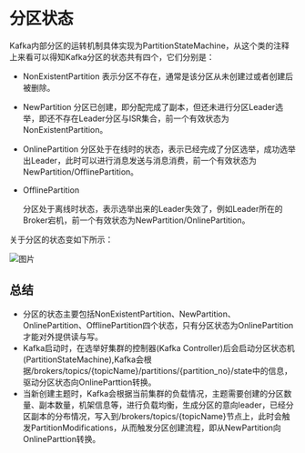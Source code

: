 # 分区状态

Kafka内部分区的运转机制具体实现为PartitionStateMachine，从这个类的注释上来看可以得知Kafka分区的状态共有四个，它们分别是：

- NonExistentPartition 表示分区不存在，通常是该分区从未创建过或者创建后被删除。

- NewPartition 分区已创建，即分配完成了副本，但还未进行分区Leader选举，即还不存在Leader分区与ISR集合，前一个有效状态为NonExistentPartition。

- OnlinePartition 分区处于在线时的状态，表示已经完成了分区选举，成功选举出Leader，此时可以进行消息发送与消息消费，前一个有效状态为NewPartition/OfflinePartition。

- OfflinePartition

	分区处于离线时状态，表示选举出来的Leader失效了，例如Leader所在的Broker宕机，前一个有效状态为NewPartition/OnlinePartition。

关于分区的状态变如下所示：

![图片](../../Image/2022/10/221010-1.png)



## 总结

- 分区的状态主要包括NonExistentPartition、NewPartition、OnlinePartition、OfflinePartition四个状态，只有分区状态为OnlinePartition才能对外提供读与写。
- Kafka启动时，在选举好集群的控制器(Kafka Controller)后会启动分区状态机(PartitionStateMachine),Kafka会根据/brokers/topics/{topicName}/partitions/{partition_no}/state中的信息，驱动分区状态向OnlineParttion转换。
- 当新创建主题时，Kafka会根据当前集群的负载情况，主题需要创建的分区数量、副本数量，机架信息等，进行负载均衡，生成分区的意向leader，已经分区副本的分布情况，写入到/brokers/topics/{topicName}节点上，此时会触发PartitionModifications，从而触发分区创建流程，即从NewPartition向OnlineParttion转换。



